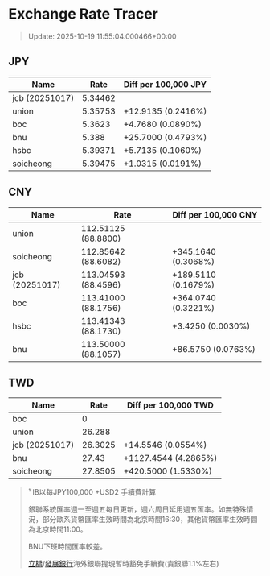 # Exchange Rate Tracer

> Update: 2025-10-19 11:55:04.000466+00:00

## JPY

| Name           |    Rate | Diff per 100,000 JPY   |
|----------------|---------|------------------------|
| jcb (20251017) | 5.34462 |                        |
| union          | 5.35753 | +12.9135 (0.2416%)     |
| boc            | 5.3623  | +4.7680 (0.0890%)      |
| bnu            | 5.388   | +25.7000 (0.4793%)     |
| hsbc           | 5.39371 | +5.7135 (0.1060%)      |
| soicheong      | 5.39475 | +1.0315 (0.0191%)      |

## CNY

| Name           | Rate                | Diff per 100,000 CNY   |
|----------------|---------------------|------------------------|
| union          | 112.51125	(88.8800) |                        |
| soicheong      | 112.85642	(88.6082) | +345.1640 (0.3068%)    |
| jcb (20251017) | 113.04593	(88.4596) | +189.5110 (0.1679%)    |
| boc            | 113.41000	(88.1756) | +364.0740 (0.3221%)    |
| hsbc           | 113.41343	(88.1730) | +3.4250 (0.0030%)      |
| bnu            | 113.50000	(88.1057) | +86.5750 (0.0763%)     |

## TWD

| Name           |    Rate | Diff per 100,000 TWD   |
|----------------|---------|------------------------|
| boc            |  0      |                        |
| union          | 26.288  |                        |
| jcb (20251017) | 26.3025 | +14.5546 (0.0554%)     |
| bnu            | 27.43   | +1127.4544 (4.2865%)   |
| soicheong      | 27.8505 | +420.5000 (1.5330%)    |


> ¹ IB以每JPY100,000 +USD2 手續費計算
>
> 銀聯系統匯率週一至週五每日更新，週六周日延用週五匯率。如無特殊情況，部分歐系貨幣匯率生效時間為北京時間16:30，其他貨幣匯率生效時間為北京時間11:00。
>
> BNU下班時間匯率較差。
>
> [立橋](https://www.wlbank.com.mo/uploads/ueditor/file/20181211/1544536513900230.pdf)/[發展銀行](https://www.mdb.com.mo/Service_Charges_20230728.pdf)海外銀聯提現暫時豁免手續費(貴銀聯1.1%左右)

